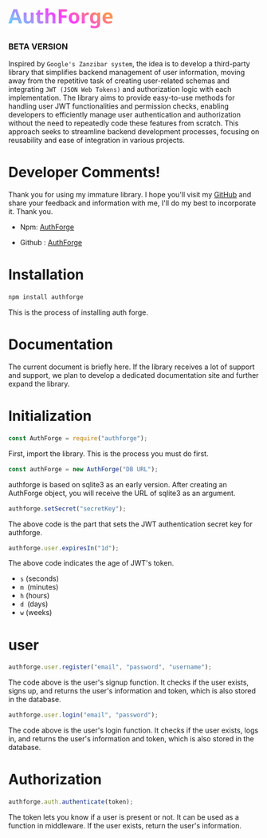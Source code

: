 ![Logo](https://github.com/velo1203/AuthForge/raw/main/AuthForge.png)

### BETA VERSION

Inspired by `Google's Zanzibar system`, the idea is to develop a third-party library that simplifies backend management of user information, moving away from the repetitive task of creating user-related schemas and integrating `JWT (JSON Web Tokens)` and authorization logic with each implementation. The library aims to provide easy-to-use methods for handling user JWT functionalities and permission checks, enabling developers to efficiently manage user authentication and authorization without the need to repeatedly code these features from scratch. This approach seeks to streamline backend development processes, focusing on reusability and ease of integration in various projects.

# Developer Comments!

Thank you for using my immature library. I hope you'll visit my [GitHub](https://github.com/velo1203/AuthForge) and share your feedback and information with me, I'll do my best to incorporate it. Thank you.

-   Npm: [AuthForge](https://www.npmjs.com/package/authforge)

-   Github : [AuthForge](https://github.com/velo1203/AuthForge)

# Installation

```bash
npm install authforge
```

This is the process of installing auth forge.

# Documentation

The current document is briefly here. If the library receives a lot of support and support, we plan to develop a dedicated documentation site and further expand the library.

# Initialization

```javascript
const AuthForge = require("authforge");
```

First, import the library. This is the process you must do first.

```javascript
const authForge = new AuthForge("DB URL");
```

authforge is based on sqlite3 as an early version. After creating an AuthForge object, you will receive the URL of sqlite3 as an argument.

```javascript
authforge.setSecret("secretKey");
```

The above code is the part that sets the JWT authentication secret key for authforge.

```javascript
authforge.user.expiresIn("1d");
```

The above code indicates the age of JWT's token.

-   `s` (seconds)
-   `m `(minutes)
-   `h` (hours)
-   `d `(days)
-   `w` (weeks)

# user

```javascript
authforge.user.register("email", "password", "username");
```

The code above is the user's signup function. It checks if the user exists, signs up, and returns the user's information and token, which is also stored in the database.

```javascript
authforge.user.login("email", "password");
```

The code above is the user's login function. It checks if the user exists, logs in, and returns the user's information and token, which is also stored in the database.

# Authorization

```javascript
authforge.auth.authenticate(token);
```

The token lets you know if a user is present or not. It can be used as a function in middleware. If the user exists, return the user's information.
